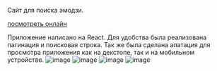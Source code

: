 Сайт для поиска эмодзи.

[посмотреть онлайн](https://katiiisha.github.io/emoji1/)

Приложение написано на React. Для удобства была реализована пагинация и поисковая строка. Так же была сделана апатация для просмотра приложения как на декстопе, так и на мобильном устройстве.
![image](https://user-images.githubusercontent.com/115351618/227379658-e2052770-9b1d-4d07-b680-b04ea2f829d5.png)
![image](https://user-images.githubusercontent.com/115351618/227379690-a1513213-6613-41a5-b636-84a3341d22f1.png)
![image](https://user-images.githubusercontent.com/115351618/227379708-4addd106-067a-47e1-854e-1c31d31b4955.png)
![image](https://user-images.githubusercontent.com/115351618/227379746-5b2f606b-3e60-4df3-a611-4ded17428103.png)

